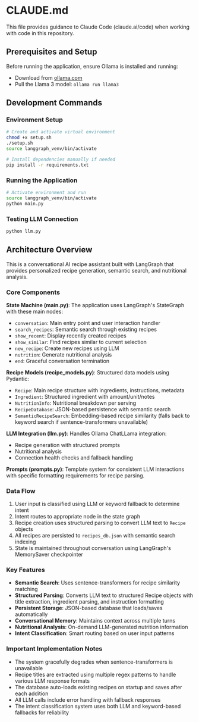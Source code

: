# CLAUDE.md

This file provides guidance to Claude Code (claude.ai/code) when working with code in this repository.

## Prerequisites and Setup

Before running the application, ensure Ollama is installed and running:
- Download from [ollama.com](https://ollama.com/)
- Pull the Llama 3 model: `ollama run llama3`

## Development Commands

### Environment Setup
```bash
# Create and activate virtual environment
chmod +x setup.sh
./setup.sh
source langgraph_venv/bin/activate

# Install dependencies manually if needed
pip install -r requirements.txt
```

### Running the Application
```bash
# Activate environment and run
source langgraph_venv/bin/activate
python main.py
```

### Testing LLM Connection
```bash
python llm.py
```

## Architecture Overview

This is a conversational AI recipe assistant built with LangGraph that provides personalized recipe generation, semantic search, and nutritional analysis.

### Core Components

**State Machine (main.py)**: The application uses LangGraph's StateGraph with these main nodes:
- `conversation`: Main entry point and user interaction handler
- `search_recipes`: Semantic search through existing recipes
- `show_recent`: Display recently created recipes
- `show_similar`: Find recipes similar to current selection
- `new_recipe`: Create new recipes using LLM
- `nutrition`: Generate nutritional analysis
- `end`: Graceful conversation termination

**Recipe Models (recipe_models.py)**: Structured data models using Pydantic:
- `Recipe`: Main recipe structure with ingredients, instructions, metadata
- `Ingredient`: Structured ingredient with amount/unit/notes
- `NutritionInfo`: Nutritional breakdown per serving
- `RecipeDatabase`: JSON-based persistence with semantic search
- `SemanticRecipeSearch`: Embedding-based recipe similarity (falls back to keyword search if sentence-transformers unavailable)

**LLM Integration (llm.py)**: Handles Ollama ChatLLama integration:
- Recipe generation with structured prompts
- Nutritional analysis
- Connection health checks and fallback handling

**Prompts (prompts.py)**: Template system for consistent LLM interactions with specific formatting requirements for recipe parsing.

### Data Flow

1. User input is classified using LLM or keyword fallback to determine intent
2. Intent routes to appropriate node in the state graph
3. Recipe creation uses structured parsing to convert LLM text to `Recipe` objects
4. All recipes are persisted to `recipes_db.json` with semantic search indexing
5. State is maintained throughout conversation using LangGraph's MemorySaver checkpointer

### Key Features

- **Semantic Search**: Uses sentence-transformers for recipe similarity matching
- **Structured Parsing**: Converts LLM text to structured Recipe objects with title extraction, ingredient parsing, and instruction formatting
- **Persistent Storage**: JSON-based database that loads/saves automatically
- **Conversational Memory**: Maintains context across multiple turns
- **Nutritional Analysis**: On-demand LLM-generated nutrition information
- **Intent Classification**: Smart routing based on user input patterns

### Important Implementation Notes

- The system gracefully degrades when sentence-transformers is unavailable
- Recipe titles are extracted using multiple regex patterns to handle various LLM response formats
- The database auto-loads existing recipes on startup and saves after each addition
- All LLM calls include error handling with fallback responses
- The intent classification system uses both LLM and keyword-based fallbacks for reliability